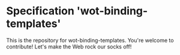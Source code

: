 
# Specification 'wot-binding-templates'

This is the repository for wot-binding-templates. You're welcome to contribute! Let's make the Web rock our socks
off!
